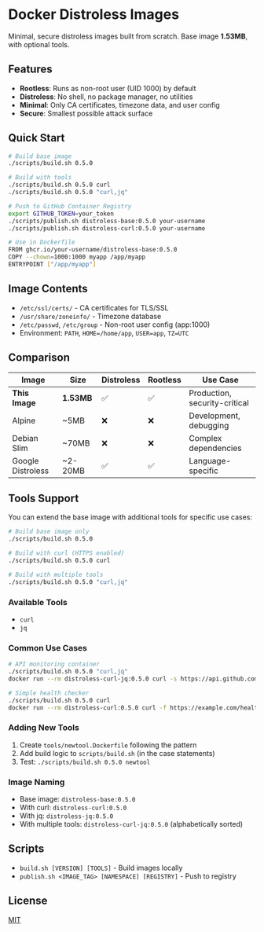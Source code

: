 # Docker Distroless Images

Minimal, secure distroless images built from scratch. Base image **1.53MB**, with optional tools.

## Features

- **Rootless**: Runs as non-root user (UID 1000) by default
- **Distroless**: No shell, no package manager, no utilities
- **Minimal**: Only CA certificates, timezone data, and user config
- **Secure**: Smallest possible attack surface

## Quick Start

```bash
# Build base image
./scripts/build.sh 0.5.0

# Build with tools  
./scripts/build.sh 0.5.0 curl
./scripts/build.sh 0.5.0 "curl,jq"

# Push to GitHub Container Registry
export GITHUB_TOKEN=your_token
./scripts/publish.sh distroless-base:0.5.0 your-username
./scripts/publish.sh distroless-curl:0.5.0 your-username

# Use in Dockerfile
FROM ghcr.io/your-username/distroless-base:0.5.0
COPY --chown=1000:1000 myapp /app/myapp
ENTRYPOINT ["/app/myapp"]
```

## Image Contents

- `/etc/ssl/certs/` - CA certificates for TLS/SSL
- `/usr/share/zoneinfo/` - Timezone database
- `/etc/passwd`, `/etc/group` - Non-root user config (app:1000)
- Environment: `PATH`, `HOME=/home/app`, `USER=app`, `TZ=UTC`

## Comparison

| Image | Size | Distroless | Rootless | Use Case |
|-------|------|------------|----------|----------|
| **This Image** | **1.53MB** | ✅ | ✅ | Production, security-critical |
| Alpine | ~5MB | ❌ | ❌ | Development, debugging |
| Debian Slim | ~70MB | ❌ | ❌ | Complex dependencies |
| Google Distroless | ~2-20MB | ✅ | ✅ | Language-specific |

## Tools Support

You can extend the base image with additional tools for specific use cases:

```bash
# Build base image only
./scripts/build.sh 0.5.0

# Build with curl (HTTPS enabled)
./scripts/build.sh 0.5.0 curl

# Build with multiple tools
./scripts/build.sh 0.5.0 "curl,jq"
```

### Available Tools

- `curl`
- `jq`

### Common Use Cases

```bash
# API monitoring container
./scripts/build.sh 0.5.0 "curl,jq"
docker run --rm distroless-curl-jq:0.5.0 curl -s https://api.github.com/zen

# Simple health checker  
./scripts/build.sh 0.5.0 curl
docker run --rm distroless-curl:0.5.0 curl -f https://example.com/health
```

### Adding New Tools

1. Create `tools/newtool.Dockerfile` following the pattern
2. Add build logic to `scripts/build.sh` (in the case statements)  
3. Test: `./scripts/build.sh 0.5.0 newtool`

### Image Naming

- Base image: `distroless-base:0.5.0`
- With curl: `distroless-curl:0.5.0` 
- With jq: `distroless-jq:0.5.0`
- With multiple tools: `distroless-curl-jq:0.5.0` (alphabetically sorted)

## Scripts

- `build.sh [VERSION] [TOOLS]` - Build images locally
- `publish.sh <IMAGE_TAG> [NAMESPACE] [REGISTRY]` - Push to registry

## License

[MIT](LICENSE)